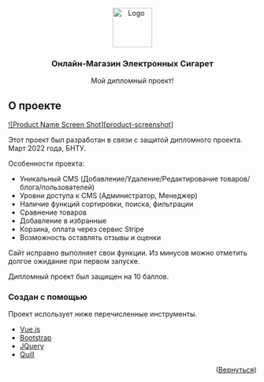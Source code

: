 <div id="top"></div>


<!-- PROJECT LOGO -->
<br />
<div align="center">
  <a href="https://github.com/othneildrew/Best-README-Template">
    <img src="https://user-images.githubusercontent.com/80919963/161764388-bf043b7f-9611-44ed-bf8e-5c194a9a05dd.png" alt="Logo" width="80" height="80">
  </a>

  <h3 align="center">Онлайн-Магазин Электронных Сигарет</h3>

  <p align="center">
    Мой дипломный проект!
    <br />
  </p>
</div>


## О проекте

[![Product Name Screen Shot][product-screenshot]](https://example.com)

Этот проект был разработан в связи с защитой дипломного проекта. Март 2022 года, БНТУ.

Особенности проекта:
* Уникальный CMS (Добавление/Удаление/Редактирование товаров/блога/пользователей)
* Уровни доступа к CMS (Администратор, Менеджер)
* Наличие функций сортировки, поиска, фильтрации
* Сравнение товаров
* Добавление в избранные
* Корзина, оплата через сервис Stripe
* Возможность оставлять отзывы и оценки

Сайт исправно выполняет свои функции. Из минусов можно отметить долгое ожидание при первом запуске. 

Дипломный проект был защищен на 10 баллов.



### Создан с помощью

Проект использует ниже перечисленные инструменты.

* [Vue.js](https://vuejs.org/)
* [Bootstrap](https://getbootstrap.com)
* [JQuery](https://jquery.com)
* [Quill](https://quilljs.com)

<p align="right">(<a href="#top">Вернуться</a>)</p>
